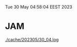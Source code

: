 Tue 30 May 04:58:04 EEST 2023
# JAM
<a href='./cache/202305/30_04.log'>./cache/202305/30_04.log</a>
